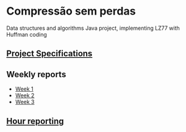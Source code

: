 # Compressão sem perdas
Data structures and algorithms Java project, implementing LZ77 with Huffman coding

## [Project Specifications](https://github.com/sainikumara/compressao_sem_perdas/blob/master/documentation/Design_document.md)

## Weekly reports
- [Week 1](https://github.com/sainikumara/compressao_sem_perdas/blob/master/documentation/Weekly_report_1.md)
- [Week 2](https://github.com/sainikumara/compressao_sem_perdas/blob/master/documentation/Weekly_report_2.md)
- [Week 3](https://github.com/sainikumara/compressao_sem_perdas/blob/master/documentation/Weekly_report_3.md)


## [Hour reporting](https://github.com/sainikumara/compressao_sem_perdas/blob/master/documentation/Hour_report.md)
